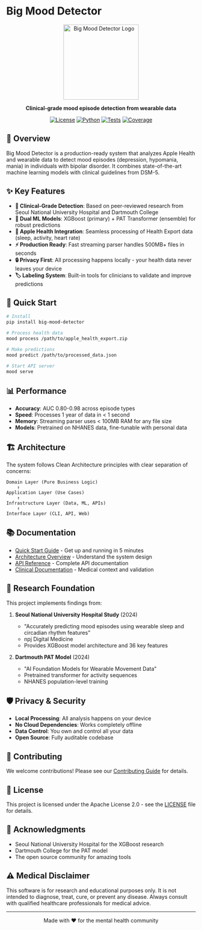 # Big Mood Detector

<div align="center">
  <img src="assets/apple-health-icon.jpeg" alt="Big Mood Detector Logo" width="200">
  
  **Clinical-grade mood episode detection from wearable data**
  
  [![License](https://img.shields.io/badge/License-Apache%202.0-blue.svg)](https://opensource.org/licenses/Apache-2.0)
  [![Python](https://img.shields.io/badge/python-3.12-blue.svg)](https://www.python.org/)
  [![Tests](https://img.shields.io/badge/tests-695%20passing-brightgreen.svg)](tests/)
  [![Coverage](https://img.shields.io/badge/coverage-94%25-brightgreen.svg)](tests/)
</div>

## 🎯 Overview

Big Mood Detector is a production-ready system that analyzes Apple Health and wearable data to detect mood episodes (depression, hypomania, mania) in individuals with bipolar disorder. It combines state-of-the-art machine learning models with clinical guidelines from DSM-5.

## ✨ Key Features

- **🏥 Clinical-Grade Detection**: Based on peer-reviewed research from Seoul National University Hospital and Dartmouth College
- **🤖 Dual ML Models**: XGBoost (primary) + PAT Transformer (ensemble) for robust predictions
- **📱 Apple Health Integration**: Seamless processing of Health Export data (sleep, activity, heart rate)
- **⚡ Production Ready**: Fast streaming parser handles 500MB+ files in seconds
- **🔒 Privacy First**: All processing happens locally - your health data never leaves your device
- **🏷️ Labeling System**: Built-in tools for clinicians to validate and improve predictions

## 🚀 Quick Start

```bash
# Install
pip install big-mood-detector

# Process health data
mood process /path/to/apple_health_export.zip

# Make predictions
mood predict /path/to/processed_data.json

# Start API server
mood serve
```

## 📊 Performance

- **Accuracy**: AUC 0.80-0.98 across episode types
- **Speed**: Processes 1 year of data in < 1 second
- **Memory**: Streaming parser uses < 100MB RAM for any file size
- **Models**: Pretrained on NHANES data, fine-tunable with personal data

## 🏗️ Architecture

The system follows Clean Architecture principles with clear separation of concerns:

```
Domain Layer (Pure Business Logic)
    ↑
Application Layer (Use Cases)
    ↑
Infrastructure Layer (Data, ML, APIs)
    ↑
Interface Layer (CLI, API, Web)
```

## 📚 Documentation

- [Quick Start Guide](user/QUICK_START_GUIDE.md) - Get up and running in 5 minutes
- [Architecture Overview](developer/ARCHITECTURE_OVERVIEW.md) - Understand the system design
- [API Reference](developer/API_REFERENCE.md) - Complete API documentation
- [Clinical Documentation](clinical/CLINICAL_REQUIREMENTS_DOCUMENT.md) - Medical context and validation

## 🔬 Research Foundation

This project implements findings from:

1. **Seoul National University Hospital Study** (2024)
   - "Accurately predicting mood episodes using wearable sleep and circadian rhythm features"
   - npj Digital Medicine
   - Provides XGBoost model architecture and 36 key features

2. **Dartmouth PAT Model** (2024)
   - "AI Foundation Models for Wearable Movement Data"
   - Pretrained transformer for activity sequences
   - NHANES population-level training

## 🛡️ Privacy & Security

- **Local Processing**: All analysis happens on your device
- **No Cloud Dependencies**: Works completely offline
- **Data Control**: You own and control all your data
- **Open Source**: Fully auditable codebase

## 🤝 Contributing

We welcome contributions! Please see our [Contributing Guide](CONTRIBUTING.md) for details.

## 📄 License

This project is licensed under the Apache License 2.0 - see the [LICENSE](license.md) file for details.

## 🙏 Acknowledgments

- Seoul National University Hospital for the XGBoost research
- Dartmouth College for the PAT model
- The open source community for amazing tools

## ⚠️ Medical Disclaimer

This software is for research and educational purposes only. It is not intended to diagnose, treat, cure, or prevent any disease. Always consult with qualified healthcare professionals for medical advice.

---

<div align="center">
  Made with ❤️ for the mental health community
</div>